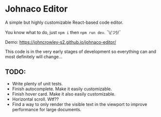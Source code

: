 # Johnaco Editor

A simple but highly customizable React-based code editor.

You know what to do, just `npm i` then `npm run dev`. ¯\\_(ツ)_/¯

Demo: https://johncrowley-s2.github.io/johnaco-editor/

This code is in the very early stages of development so everything can and most definitely will change...


## TODO:
- Write plenty of unit tests.
- Finish autocomplete. Make it easily customizable.
- Finish hover card. Make it also easily customizable.
- Horizontal scroll. Wtf??
- Find a way to only render the visible text in the viewport to improve performance for large documents.